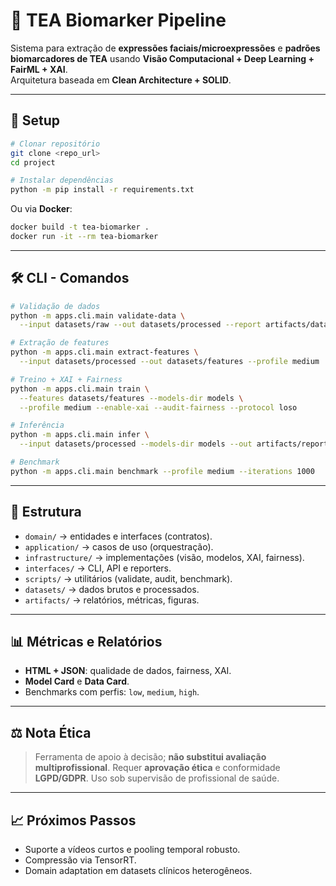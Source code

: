 # 🧠 TEA Biomarker Pipeline

Sistema para extração de **expressões faciais/microexpressões** e **padrões biomarcadores de TEA** usando **Visão Computacional + Deep Learning + FairML + XAI**.  
Arquitetura baseada em **Clean Architecture + SOLID**.

---

## 🚀 Setup

```bash
# Clonar repositório
git clone <repo_url>
cd project

# Instalar dependências
python -m pip install -r requirements.txt
````

Ou via **Docker**:

```bash
docker build -t tea-biomarker .
docker run -it --rm tea-biomarker
```

---

## 🛠️ CLI - Comandos

```bash
# Validação de dados
python -m apps.cli.main validate-data \
  --input datasets/raw --out datasets/processed --report artifacts/data_quality.html

# Extração de features
python -m apps.cli.main extract-features \
  --input datasets/processed --out datasets/features --profile medium

# Treino + XAI + Fairness
python -m apps.cli.main train \
  --features datasets/features --models-dir models \
  --profile medium --enable-xai --audit-fairness --protocol loso

# Inferência
python -m apps.cli.main infer \
  --input datasets/processed --models-dir models --out artifacts/reports

# Benchmark
python -m apps.cli.main benchmark --profile medium --iterations 1000
```

---

## 📂 Estrutura

* `domain/` → entidades e interfaces (contratos).
* `application/` → casos de uso (orquestração).
* `infrastructure/` → implementações (visão, modelos, XAI, fairness).
* `interfaces/` → CLI, API e reporters.
* `scripts/` → utilitários (validate, audit, benchmark).
* `datasets/` → dados brutos e processados.
* `artifacts/` → relatórios, métricas, figuras.

---

## 📊 Métricas e Relatórios

* **HTML + JSON**: qualidade de dados, fairness, XAI.
* **Model Card** e **Data Card**.
* Benchmarks com perfis: `low`, `medium`, `high`.

---

## ⚖️ Nota Ética

> Ferramenta de apoio à decisão; **não substitui avaliação multiprofissional**.
> Requer **aprovação ética** e conformidade **LGPD/GDPR**.
> Uso sob supervisão de profissional de saúde.

---

## 📈 Próximos Passos

* Suporte a vídeos curtos e pooling temporal robusto.
* Compressão via TensorRT.
* Domain adaptation em datasets clínicos heterogêneos.

